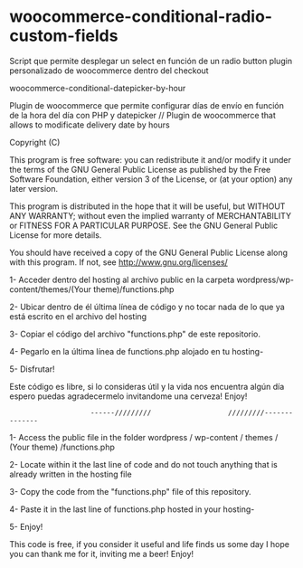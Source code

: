 # woocommerce-conditional-radio-custom-fields
Script que permite desplegar un select en función de un radio button plugin personalizado de woocommerce dentro del checkout

woocommerce-conditional-datepicker-by-hour

Plugin de woocommerce que permite configurar días de envío en función de la hora del día con PHP y datepicker // Plugin de woocommerce that allows to modificate delivery date by hours

Copyright (C)

This program is free software: you can redistribute it and/or modify it under the terms of the GNU General Public License as published by the Free Software Foundation, either version 3 of the License, or (at your option) any later version.

This program is distributed in the hope that it will be useful, but WITHOUT ANY WARRANTY; without even the implied warranty of MERCHANTABILITY or FITNESS FOR A PARTICULAR PURPOSE. See the GNU General Public License for more details.

You should have received a copy of the GNU General Public License along with this program. If not, see http://www.gnu.org/licenses/

1- Acceder dentro del hosting al archivo public en la carpeta wordpress/wp-content/themes/(Your theme)/functions.php

2- Ubicar dentro de él última línea de código y no tocar nada de lo que ya está escrito en el archivo del hosting

3- Copiar el código del archivo "functions.php" de este repositorio.

4- Pegarlo en la última línea de functions.php alojado en tu hosting-

5- Disfrutar!

Este código es libre, si lo consideras útil y la vida nos encuentra algún día espero puedas agradecermelo invitandome una cerveza! Enjoy!

                        ------/////////                   /////////--------------

1- Access the public file in the folder wordpress / wp-content / themes / (Your theme) /functions.php

2- Locate within it the last line of code and do not touch anything that is already written in the hosting file

3- Copy the code from the "functions.php" file of this repository.

4- Paste it in the last line of functions.php hosted in your hosting-

5- Enjoy!

This code is free, if you consider it useful and life finds us some day I hope you can thank me for it, inviting me a beer! Enjoy!
